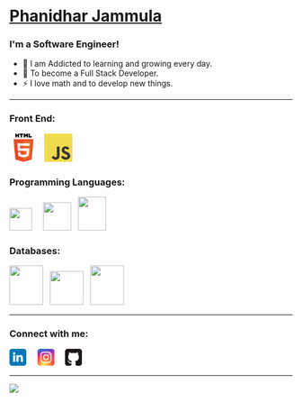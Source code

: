 &nbsp;&nbsp;&nbsp;&nbsp;&nbsp;&nbsp;      
# [Phanidhar Jammula](https://github.com/PhanidharJammula)

### I'm a Software Engineer!

   - :seedling: I am Addicted to learning and growing every day.
   - :goal_net: To become a Full Stack Developer.
   - :zap: I love math and to develop new things.

* * *

### Front End:
<a href="http://html5.com/"><img src="https://raw.githubusercontent.com/github/explore/80688e429a7d4ef2fca1e82350fe8e3517d3494d/topics/html/html.png" width="50" height="50"></a>&nbsp;&nbsp;  <a href="https://www.javascript.com/"><img src="https://raw.githubusercontent.com/github/explore/80688e429a7d4ef2fca1e82350fe8e3517d3494d/topics/javascript/javascript.png" width="50" height="50"></a>

### Programming Languages:
<a href="https://www.python.org/"><img src="https://github.com/abranhe/programming-languages-logos/blob/master/src/python/python.png" width="40" height="40"></a>&nbsp;&nbsp;&nbsp;&nbsp;    <a href="https://www.cprogramming.com/"><img src="https://camo.githubusercontent.com/cdbd0ba439365fba9d1b72e05b6d7e93828f9a9cce4a71346a1a11ed6216261f/68747470733a2f2f696d672e69636f6e73382e636f6d2f636f6c6f722f35302f3030303030302f632d70726f6772616d6d696e672e706e67" width="50" height="50"></a>&nbsp;&nbsp;  <a href="https://go.java/"><img src="https://camo.githubusercontent.com/6d8bb5138ee1d0f5dfe007ed667838b5a0a1b8629984fab3070466ad52d638b3/68747470733a2f2f696d672e69636f6e73382e636f6d2f636f6c6f722f35302f3030303030302f6a6176612d636f666665652d6375702d6c6f676f2e706e67" width="50" height="60"></a>

### Databases:
<a href="https://www.mysql.com/"><img src="https://github.com/yurijserrano/Github-Profile-Readme-Logos/blob/master/databases/mysql.svg" width="60" height="70"></a>&nbsp;&nbsp;  <a href="https://redis.io/"><img src="https://github.com/yurijserrano/Github-Profile-Readme-Logos/blob/master/databases/redis.svg" width="60" height="60"></a>&nbsp;&nbsp;  <a href="https://cassandra.apache.org/"><img src="https://github.com/yurijserrano/Github-Profile-Readme-Logos/blob/master/databases/cassandra.svg" width="60" height="70"></a>

* * *

### Connect with me:
<a href="https://www.linkedin.com/in/phanidhar-j-7b5988114/"><img src="https://github.com/edent/SuperTinyIcons/blob/master/images/svg/linkedin.svg" width="30" height="30"></a>&nbsp;&nbsp;&nbsp;&nbsp;    <a href="https://www.instagram.com/phanidhar.jammula/"> <img src="https://github.com/edent/SuperTinyIcons/blob/master/images/svg/instagram.svg" width="30" height="30"></a>&nbsp;&nbsp;&nbsp;&nbsp;    <a href="https://github.com/PhanidharJammula"> <img src="https://raw.githubusercontent.com/edent/SuperTinyIcons/master/images/png/github.png" width="30" height="30"></a>   
* * *

![](https://komarev.com/ghpvc/?username=PhanidharJammula&style=flat-square)
